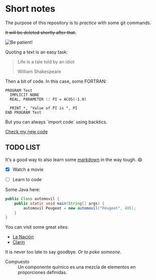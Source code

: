 Short notes
===========

The purpose of this repository is to *practice* with some git commands.

~~It will be deleted shortly after that.~~

![Be patient!](http://bucket3.clanacion.com.ar/anexos/fotos/72/1952272w88.jpg "Test")


Quoting a text is an easy task:

> Life is a tale
> told by an idiot
>
> William Shakespeare

Then a bit of code. In this case, some FORTRAN:

```FORTRAN
PROGRAM Test
  IMPLICIT NONE
  REAL, PARAMETER :: PI = ACOS(-1.0)

  PRINT *, "Value of PI is ", PI
END PROGRAM Test
```

But you can always ´import  code´ using backtics.

[Check my new code](./new.c)

TODO LIST
---

It's a good way to also learn some [markdown][] in the way tough. :smile:

- [x] Watch a movie
- [ ] Learn to code


[markdown]: http://markdown.com "Don't clic here"

Some Java here:

```java
public Class automovil {
	public static void main(String[] args) {
		automovil Peugeot = new automovil("Peugeot", 405);
	}
}
```

You can visit some great sites:

* [La Nación](http://www.lanacion.com.ar "Diario La Nación")
* [Clarín](http://www.clarin.com "Diario Clarín")

It is never too late to say goodbye. _Or to poke someone_.

<dl>
<dt>Compuesto</dd>
<dd>Un componente químico es una mezcla de elementos en proporciones definidas.</dd>
</dl>
